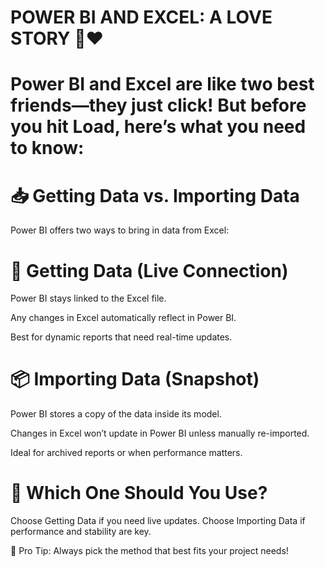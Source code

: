 #   POWER BI AND EXCEL: A LOVE STORY 📂❤️

# Power BI and Excel are like two best friends—they just click! But before you hit Load, here’s what you need to know:

# 📥 Getting Data vs. Importing Data
Power BI offers two ways to bring in data from Excel:

# 🔗 Getting Data (Live Connection)
Power BI stays linked to the Excel file.

Any changes in Excel automatically reflect in Power BI.

Best for dynamic reports that need real-time updates.

# 📦 Importing Data (Snapshot)
Power BI stores a copy of the data inside its model.

Changes in Excel won’t update in Power BI unless manually re-imported.

Ideal for archived reports or when performance matters.

# 🎯 Which One Should You Use?
Choose Getting Data if you need live updates.
Choose Importing Data if performance and stability are key.

🚀 Pro Tip: Always pick the method that best fits your project needs!
